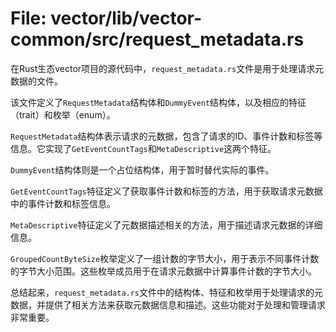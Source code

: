 # File: vector/lib/vector-common/src/request_metadata.rs

在Rust生态vector项目的源代码中，`request_metadata.rs`文件是用于处理请求元数据的文件。

该文件定义了`RequestMetadata`结构体和`DummyEvent`结构体，以及相应的特征（trait）和枚举（enum）。

`RequestMetadata`结构体表示请求的元数据，包含了请求的ID、事件计数和标签等信息。它实现了`GetEventCountTags`和`MetaDescriptive`这两个特征。

`DummyEvent`结构体则是一个占位结构体，用于暂时替代实际的事件。

`GetEventCountTags`特征定义了获取事件计数和标签的方法，用于获取请求元数据中的事件计数和标签信息。

`MetaDescriptive`特征定义了元数据描述相关的方法，用于描述请求元数据的详细信息。

`GroupedCountByteSize`枚举定义了一组计数的字节大小，用于表示不同事件计数的字节大小范围。这些枚举成员用于在请求元数据中计算事件计数的字节大小。

总结起来，`request_metadata.rs`文件中的结构体、特征和枚举用于处理请求的元数据，并提供了相关方法来获取元数据信息和描述。这些功能对于处理和管理请求非常重要。

